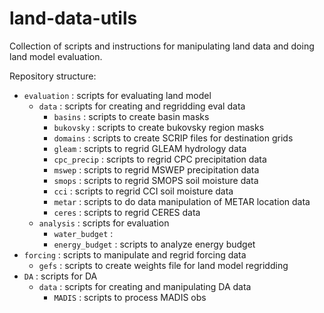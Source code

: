 # land-data-utils

Collection of scripts and instructions for manipulating land data and doing land model evaluation. 

Repository structure:
- `evaluation` : scripts for evaluating land model
  - `data` : scripts for creating and regridding eval data
	  - `basins` : scripts to create basin masks
	  - `bukovsky` : scripts to create bukovsky region masks
	  - `domains` : scripts to create SCRIP files for destination grids
	  - `gleam` : scripts to regrid GLEAM hydrology data
	  - `cpc_precip` : scripts to regrid CPC precipitation data
	  - `mswep` : scripts to regrid MSWEP precipitation data
	  - `smops` : scripts to regrid SMOPS soil moisture data
	  - `cci` : scripts to regrid CCI soil moisture data
	  - `metar` : scripts to do data manipulation of METAR location data
	  - `ceres` : scripts to regrid CERES data
  - `analysis` : scripts for evaluation
    - `water_budget` : 
    - `energy_budget` : scripts to analyze energy budget
- `forcing` : scripts to manipulate and regrid forcing data
  - `gefs` : scripts to create weights file for land model regridding
- `DA` : scripts for DA
  - `data` : scripts for creating and manipulating DA data
	  - `MADIS` : scripts to process MADIS obs
